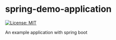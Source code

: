 # spring-demo-application
[![License: MIT](https://img.shields.io/badge/License-MIT-yellow.svg)](https://opensource.org/licenses/MIT)

An example application with spring boot 
